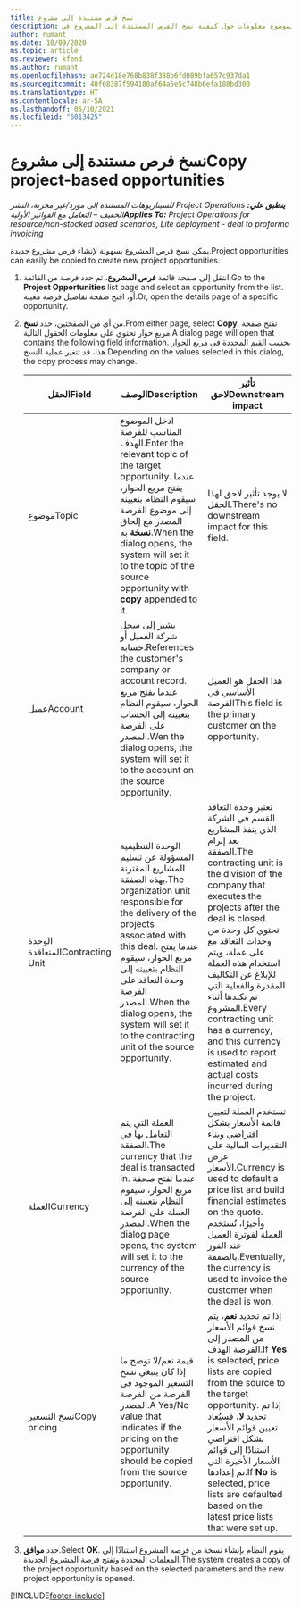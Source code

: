 ```yaml
---
title: نسخ فرص مستندة إلى مشروع
description: يوفر هذا الموضوع معلومات حول كيفية نسخ الفرص المستندة إلى المشروع في Project Operations.
author: rumant
ms.date: 10/09/2020
ms.topic: article
ms.reviewer: kfend
ms.author: rumant
ms.openlocfilehash: ae724d18e768b838f388b6fd089bfa657c937da1
ms.sourcegitcommit: 40f68387f594180af64a5e5c748b6efa188bd300
ms.translationtype: HT
ms.contentlocale: ar-SA
ms.lasthandoff: 05/10/2021
ms.locfileid: "6013425"
---
```

# <a name="copy-project-based-opportunities"></a><span data-ttu-id="76b99-103">نسخ فرص مستندة إلى مشروع</span><span class="sxs-lookup"><span data-stu-id="76b99-103">Copy project-based opportunities</span></span>

<span data-ttu-id="76b99-104">_**ينطبق علي:** ‏‫Project Operations للسيناريوهات المستندة إلى مورد/غير مخزنة‬، ‏‫النشر الخفيف – التعامل مع الفواتير الأولية‬_</span><span class="sxs-lookup"><span data-stu-id="76b99-104">_**Applies To:** Project Operations for resource/non-stocked based scenarios, Lite deployment - deal to proforma invoicing_</span></span>


<span data-ttu-id="76b99-105">يمكن نسخ فرص المشروع بسهولة لإنشاء فرص مشروع جديدة.</span><span class="sxs-lookup"><span data-stu-id="76b99-105">Project opportunities can easily be copied to create new project opportunities.</span></span> 

1. <span data-ttu-id="76b99-106">انتقل إلى صفحة قائمة **فرص المشروع**، ثم حدد فرصة من القائمة.</span><span class="sxs-lookup"><span data-stu-id="76b99-106">Go to the **Project Opportunities** list page and select an opportunity from the list.</span></span> <span data-ttu-id="76b99-107">أو، افتح صفحة تفاصيل فرصة معينة.</span><span class="sxs-lookup"><span data-stu-id="76b99-107">Or, open the details page of a specific opportunity.</span></span> 
2. <span data-ttu-id="76b99-108">من أي من الصفحتين، حدد **نسخ**.</span><span class="sxs-lookup"><span data-stu-id="76b99-108">From either page, select **Copy**.</span></span> <span data-ttu-id="76b99-109">تفتح صفحة مربع حوار تحتوي على معلومات الحقول التالية.</span><span class="sxs-lookup"><span data-stu-id="76b99-109">A dialog page will open that contains the following field information.</span></span> <span data-ttu-id="76b99-110">بحسب القيم المحددة في مربع الحوار هذا، قد تتغير عملية النسخ.</span><span class="sxs-lookup"><span data-stu-id="76b99-110">Depending on the values selected in this dialog, the copy process may change.</span></span>

    | <span data-ttu-id="76b99-111">**الحقل**</span><span class="sxs-lookup"><span data-stu-id="76b99-111">**Field**</span></span> | <span data-ttu-id="76b99-112">**الوصف**</span><span class="sxs-lookup"><span data-stu-id="76b99-112">**Description**</span></span> | <span data-ttu-id="76b99-113">**تأثير لاحق**</span><span class="sxs-lookup"><span data-stu-id="76b99-113">**Downstream impact**</span></span> |
    | --- | --- | --- |
    | <span data-ttu-id="76b99-114">موضوع</span><span class="sxs-lookup"><span data-stu-id="76b99-114">Topic</span></span> | <span data-ttu-id="76b99-115">ادخل الموضوع المناسب للفرصة الهدف.</span><span class="sxs-lookup"><span data-stu-id="76b99-115">Enter the relevant topic of the target opportunity.</span></span> <span data-ttu-id="76b99-116">عندما يفتح مربع الحوار، سيقوم النظام بتعيينه إلى موضوع الفرصة المصدر مع إلحاق **نسخة** به.</span><span class="sxs-lookup"><span data-stu-id="76b99-116">When the dialog opens, the system will set it to the topic of the source opportunity with **copy** appended to it.</span></span> | <span data-ttu-id="76b99-117">لا يوجد تأثير لاحق لهذا الحقل.</span><span class="sxs-lookup"><span data-stu-id="76b99-117">There's no downstream impact for this field.</span></span> |
    | <span data-ttu-id="76b99-118">عميل</span><span class="sxs-lookup"><span data-stu-id="76b99-118">Account</span></span> | <span data-ttu-id="76b99-119">يشير إلى سجل شركة العميل أو حسابه.</span><span class="sxs-lookup"><span data-stu-id="76b99-119">References the customer's company or account record.</span></span> <span data-ttu-id="76b99-120">عندما يفتح مربع الحوار، سيقوم النظام بتعيينه إلى الحساب على الفرصة المصدر.</span><span class="sxs-lookup"><span data-stu-id="76b99-120">Wen the dialog opens, the system will set it to the account on the source opportunity.</span></span> | <span data-ttu-id="76b99-121">هذا الحقل هو العميل الأساسي في الفرصة</span><span class="sxs-lookup"><span data-stu-id="76b99-121">This field is the primary customer on the opportunity.</span></span> |
    | <span data-ttu-id="76b99-122">الوحدة المتعاقدة</span><span class="sxs-lookup"><span data-stu-id="76b99-122">Contracting Unit</span></span> | <span data-ttu-id="76b99-123">الوحدة التنظيمية المسؤولة عن تسليم المشاريع المقترنة بهذه الصفقة.</span><span class="sxs-lookup"><span data-stu-id="76b99-123">The organization unit responsible for the delivery of the projects associated with this deal.</span></span> <span data-ttu-id="76b99-124">عندما يفتح مربع الحوار، سيقوم النظام بتعيينه إلى وحدة التعاقد على الفرصة المصدر.</span><span class="sxs-lookup"><span data-stu-id="76b99-124">When the dialog opens, the system will set it to the contracting unit of the source opportunity.</span></span> | <span data-ttu-id="76b99-125">تعتبر وحدة التعاقد القسم في الشركة الذي ينفذ المشاريع بعد إبرام الصفقة.</span><span class="sxs-lookup"><span data-stu-id="76b99-125">The contracting unit is the division of the company that executes the projects after the deal is closed.</span></span> <span data-ttu-id="76b99-126">تحتوي كل وحدة من وحدات التعاقد مع على عملة، ويتم استخدام هذه العملة للإبلاغ عن التكاليف المقدرة والفعلية التي تم تكبدها أثناء المشروع.</span><span class="sxs-lookup"><span data-stu-id="76b99-126">Every contracting unit has a currency, and this currency is used to report estimated and actual costs incurred during the project.</span></span> |
    | <span data-ttu-id="76b99-127">‏‏العملة</span><span class="sxs-lookup"><span data-stu-id="76b99-127">Currency</span></span> | <span data-ttu-id="76b99-128">العملة التي يتم التعامل بها في الصفقة.</span><span class="sxs-lookup"><span data-stu-id="76b99-128">The currency that the deal is transacted in.</span></span> <span data-ttu-id="76b99-129">عندما تفتح صحفة مربع الحوار، سيقوم النظام بتعيينه إلى العملة على الفرصة المصدر.</span><span class="sxs-lookup"><span data-stu-id="76b99-129">When the dialog page opens, the system will set it to the currency of the source opportunity.</span></span> | <span data-ttu-id="76b99-130">تستخدم العملة لتعيين قائمة الأسعار بشكل افتراضي وبناء التقديرات المالية على عرض الأسعار.</span><span class="sxs-lookup"><span data-stu-id="76b99-130">Currency is used to default a price list and build financial estimates on the quote.</span></span> <span data-ttu-id="76b99-131">وأخيرًا، تُستخدم العملة لفوترة العميل عند الفوز بالصفقة.</span><span class="sxs-lookup"><span data-stu-id="76b99-131">Eventually, the currency is used to invoice the customer when the deal is won.</span></span> |
    | <span data-ttu-id="76b99-132">نسخ التسعير</span><span class="sxs-lookup"><span data-stu-id="76b99-132">Copy pricing</span></span> | <span data-ttu-id="76b99-133">قيمة نعم/لا توضح ما إذا كان ينبغي نسخ التسعير الموجود في الفرصة من الفرصة المصدر.</span><span class="sxs-lookup"><span data-stu-id="76b99-133">A Yes/No value that indicates if the pricing on the opportunity should be copied from the source opportunity.</span></span> | <span data-ttu-id="76b99-134">إذا تم تحديد **نعم**، يتم نسخ قوائم الأسعار من المصدر إلى الفرصة الهدف.</span><span class="sxs-lookup"><span data-stu-id="76b99-134">If **Yes** is selected, price lists are copied from the source to the target opportunity.</span></span> <span data-ttu-id="76b99-135">إذا تم تحديد **لا**، فسيُعاد تعيين قوائم الأسعار بشكل افتراضي استنادًا إلى قوائم الأسعار الأخيرة التي تم إعدادها.</span><span class="sxs-lookup"><span data-stu-id="76b99-135">If **No** is selected, price lists are defaulted based on the latest price lists that were set up.</span></span> |

3. <span data-ttu-id="76b99-136">حدد **موافق**.</span><span class="sxs-lookup"><span data-stu-id="76b99-136">Select **OK**.</span></span> <span data-ttu-id="76b99-137">يقوم النظام بإنشاء نسخة من فرصه المشروع استنادًا إلى المعلمات المحددة وتفتح فرصة المشروع الجديدة.</span><span class="sxs-lookup"><span data-stu-id="76b99-137">The system creates a copy of the project opportunity based on the selected parameters and the new project opportunity is opened.</span></span>


[!INCLUDE[footer-include](../includes/footer-banner.md)]